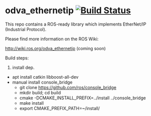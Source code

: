 odva_ethernetip [![Build Status](https://travis-ci.org/ros-drivers/odva_ethernetip.svg?branch=indigo-devel)](https://travis-ci.org/ros-drivers/odva_ethernetip)
===============

This repo contains a ROS-ready library which implements EtherNet/IP (Industrial Protocol).

Please find more information on the ROS Wiki:

http://wiki.ros.org/odva_ethernetip (coming soon)


Build steps:
1. install dep. 
  * apt install catkin libboost-all-dev
  * manual install console_bridge
    * git clone https://github.com/ros/console_bridge
    * mkdir build; cd build
    * cmake -DCMAKE_INSTALL_PREFIX=../install ../console_bridge
    * make install
    * export CMAKE_PREFIX_PATH=~/install/
  

